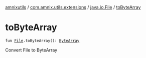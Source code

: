 [amnixutils](../../index.md) / [com.amnix.utils.extensions](../index.md) / [java.io.File](index.md) / [toByteArray](./to-byte-array.md)

# toByteArray

`fun `[`File`](http://docs.oracle.com/javase/6/docs/api/java/io/File.html)`.toByteArray(): `[`ByteArray`](https://kotlinlang.org/api/latest/jvm/stdlib/kotlin/-byte-array/index.html)

Convert File to ByteArray


